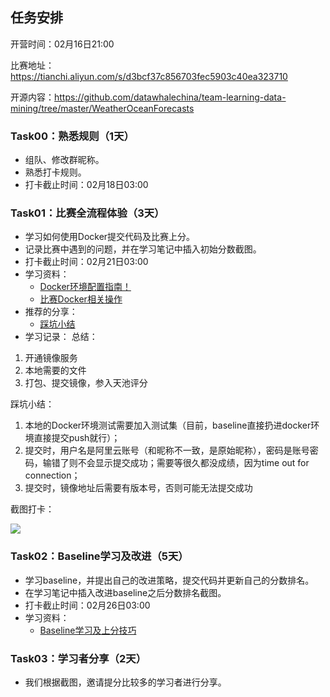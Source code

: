 ## 任务安排

开营时间：02月16日21:00

比赛地址：https://tianchi.aliyun.com/s/d3bcf37c856703fec5903c40ea323710

开源内容：https://github.com/datawhalechina/team-learning-data-mining/tree/master/WeatherOceanForecasts

### Task00：熟悉规则（1天）

- 组队、修改群昵称。
- 熟悉打卡规则。
- 打卡截止时间：02月18日03:00

### Task01：比赛全流程体验（3天）

- 学习如何使用Docker提交代码及比赛上分。
- 记录比赛中遇到的问题，并在学习笔记中插入初始分数截图。
- 打卡截止时间：02月21日03:00
- 学习资料：
  - [Docker环境配置指南！](https://tianchi.aliyun.com/competition/entrance/231759/tab/226)
  - [比赛Docker相关操作](https://github.com/datawhalechina/team-learning-data-mining/blob/master/WeatherOceanForecasts/docker%E7%9B%B8%E5%85%B3.md)
- 推荐的分享：
  - [踩坑小结](https://blog.csdn.net/weixin_40807714/article/details/113856151)
- 学习记录：
总结：

1. 开通镜像服务
2. 本地需要的文件
3. 打包、提交镜像，参入天池评分

踩坑小结：
1. 本地的Docker环境测试需要加入测试集（目前，baseline直接扔进docker环境直接提交push就行）；
2. 提交时，用户名是阿里云账号（和昵称不一致，是原始昵称），密码是账号密码，输错了则不会显示提交成功；需要等很久都没成绩，因为time out for connection；
3. 提交时，镜像地址后需要有版本号，否则可能无法提交成功

截图打卡：

![](https://res.cloudinary.com/drdsizrhv/image/upload/v1613731902/datawhale/WeChat78574cd0ce40951b27e590f999885dca_ihkfty.png)

### Task02：Baseline学习及改进（5天）

- 学习baseline，并提出自己的改进策略，提交代码并更新自己的分数排名。
- 在学习笔记中插入改进baseline之后分数排名截图。
- 打卡截止时间：02月26日03:00
- 学习资料：
  - [Baseline学习及上分技巧](https://github.com/datawhalechina/team-learning-data-mining/blob/master/WeatherOceanForecasts/baseline%E7%9B%B8%E5%85%B3.md)

### Task03：学习者分享（2天）

- 我们根据截图，邀请提分比较多的学习者进行分享。